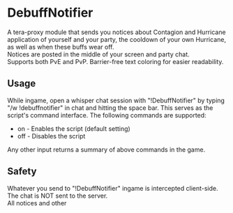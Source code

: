 # DebuffNotifier
A tera-proxy module that sends you notices about Contagion and Hurricane application of yourself and your party, the cooldown of your own Hurricane, as well as when these buffs wear off.  
Notices are posted in the middle of your screen and party chat.  
Supports both PvE and PvP. Barrier-free text coloring for easier readability.  
  
## Usage  
While ingame, open a whisper chat session with "!DebuffNotifier" by typing "/w !debuffnotifier" in chat and hitting the space bar.
This serves as the script's command interface. 
The following commands are supported:  
  
* on - Enables the script (default setting)  
* off - Disables the script  
  
Any other input returns a summary of above commands in the game.
  
## Safety
Whatever you send to "!DebuffNotifier" ingame is intercepted client-side. The chat is NOT sent to the server.  
All notices and other 
